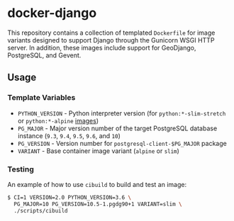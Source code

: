 # docker-django

This repository contains a collection of templated `Dockerfile` for image variants designed to support Django through the Gunicorn WSGI HTTP server. In addition, these images include support for GeoDjango, PostgreSQL, and Gevent.

## Usage

### Template Variables

- `PYTHON_VERSION` - Python interpreter version (for `python:*-slim-stretch` or `python:*-alpine` [images](https://hub.docker.com/_/python/))
- `PG_MAJOR` - Major version number of the target PostgreSQL database instance (`9.3`, `9.4`, `9.5`, `9.6`, and `10`)
- `PG_VERSION` - Version number for `postgresql-client-$PG_MAJOR` package
- `VARIANT` - Base container image variant (`alpine` or `slim`)

### Testing

An example of how to use `cibuild` to build and test an image:

```bash
$ CI=1 VERSION=2.0 PYTHON_VERSION=3.6 \
  PG_MAJOR=10 PG_VERSION=10.5-1.pgdg90+1 VARIANT=slim \
  ./scripts/cibuild
```
